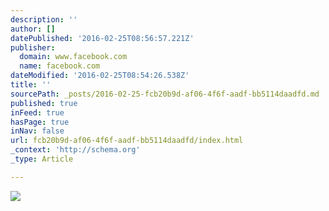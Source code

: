 ```yaml
---
description: ''
author: []
datePublished: '2016-02-25T08:56:57.221Z'
publisher:
  domain: www.facebook.com
  name: facebook.com
dateModified: '2016-02-25T08:54:26.538Z'
title: ''
sourcePath: _posts/2016-02-25-fcb20b9d-af06-4f6f-aadf-bb5114daadfd.md
published: true
inFeed: true
hasPage: true
inNav: false
url: fcb20b9d-af06-4f6f-aadf-bb5114daadfd/index.html
_context: 'http://schema.org'
_type: Article

---
```

![](https://scontent-lax3-1.xx.fbcdn.net/hphotos-xpa1/v/t1.0-9/10885605_10153064134681458_9069116567883780587_n.jpg?oh=a9906e87efb4076cb46b15a194de64ef&oe=575DE4B4)